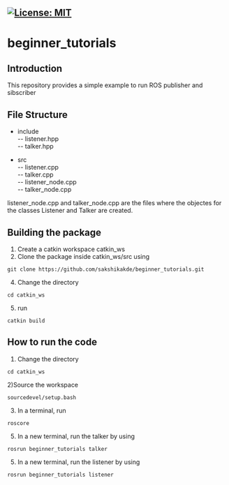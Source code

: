 [![License: MIT](https://img.shields.io/badge/License-MIT-blue.svg)](https://opensource.org/licenses/MIT)
---
# beginner_tutorials
## Introduction
This repository provides a simple example to run ROS publisher and sibscriber

## File Structure
- include       
-- listener.hpp    
-- talker.hpp   

- src    
-- listener.cpp    
-- talker.cpp    
-- listener_node.cpp     
-- talker_node.cpp     

listener_node.cpp and talker_node.cpp are the files where the objectes for the classes Listener and Talker are created.

## Building the package
1) Create a catkin workspace catkin_ws
2) Clone the package inside catkin_ws/src using 

``` 
git clone https://github.com/sakshikakde/beginner_tutorials.git 
```
4) Change the directory
```
cd catkin_ws

```
5) run 

``` 
catkin build 
```

## How to run the code
1) Change the directory 

``` 
cd catkin_ws

```
2)Source the workspace

```
sourcedevel/setup.bash
```
3) In a terminal, run 
```
roscore
```
5) In a new terminal, run the talker by using

```
rosrun beginner_tutorials talker

```
5) In a new terminal, run the listener by using
```
rosrun beginner_tutorials listener
```
